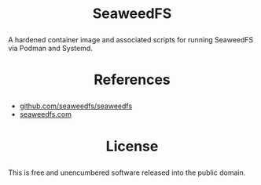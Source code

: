 <!-- This is free and unencumbered software released into the public domain -->

# <p align=center>SeaweedFS

A hardened container image and associated scripts for running SeaweedFS via
Podman and Systemd.

# <p align=center>References

- [github.com/seaweedfs/seaweedfs](https://github.com/seaweedfs/seaweedfs)
- [seaweedfs.com](https://seaweedfs.com)

# <p align=center>License

This is free and unencumbered software released into the public domain.
